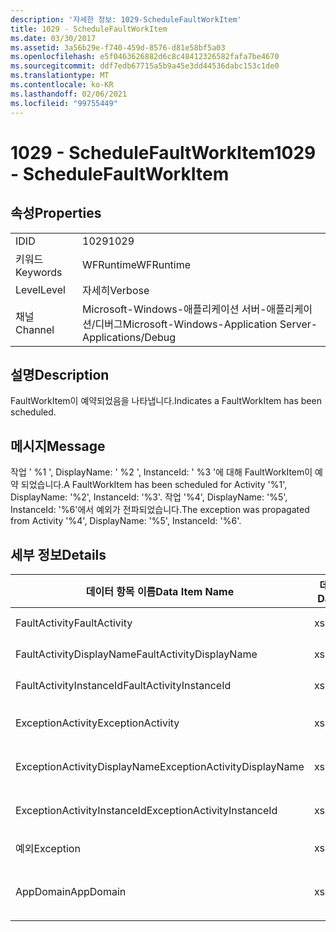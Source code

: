 ```yaml
---
description: '자세한 정보: 1029-ScheduleFaultWorkItem'
title: 1029 - ScheduleFaultWorkItem
ms.date: 03/30/2017
ms.assetid: 3a56b29e-f740-459d-8576-d81e58bf5a03
ms.openlocfilehash: e5f0463626882d6c8c48412326582fafa7be4670
ms.sourcegitcommit: ddf7edb67715a5b9a45e3dd44536dabc153c1de0
ms.translationtype: MT
ms.contentlocale: ko-KR
ms.lasthandoff: 02/06/2021
ms.locfileid: "99755449"
---
```

# <a name="1029---schedulefaultworkitem"></a><span data-ttu-id="904fd-103">1029 - ScheduleFaultWorkItem</span><span class="sxs-lookup"><span data-stu-id="904fd-103">1029 - ScheduleFaultWorkItem</span></span>

## <a name="properties"></a><span data-ttu-id="904fd-104">속성</span><span class="sxs-lookup"><span data-stu-id="904fd-104">Properties</span></span>  
  
|||  
|-|-|  
|<span data-ttu-id="904fd-105">ID</span><span class="sxs-lookup"><span data-stu-id="904fd-105">ID</span></span>|<span data-ttu-id="904fd-106">1029</span><span class="sxs-lookup"><span data-stu-id="904fd-106">1029</span></span>|  
|<span data-ttu-id="904fd-107">키워드</span><span class="sxs-lookup"><span data-stu-id="904fd-107">Keywords</span></span>|<span data-ttu-id="904fd-108">WFRuntime</span><span class="sxs-lookup"><span data-stu-id="904fd-108">WFRuntime</span></span>|  
|<span data-ttu-id="904fd-109">Level</span><span class="sxs-lookup"><span data-stu-id="904fd-109">Level</span></span>|<span data-ttu-id="904fd-110">자세히</span><span class="sxs-lookup"><span data-stu-id="904fd-110">Verbose</span></span>|  
|<span data-ttu-id="904fd-111">채널</span><span class="sxs-lookup"><span data-stu-id="904fd-111">Channel</span></span>|<span data-ttu-id="904fd-112">Microsoft-Windows-애플리케이션 서버-애플리케이션/디버그</span><span class="sxs-lookup"><span data-stu-id="904fd-112">Microsoft-Windows-Application Server-Applications/Debug</span></span>|  
  
## <a name="description"></a><span data-ttu-id="904fd-113">설명</span><span class="sxs-lookup"><span data-stu-id="904fd-113">Description</span></span>  

 <span data-ttu-id="904fd-114">FaultWorkItem이 예약되었음을 나타냅니다.</span><span class="sxs-lookup"><span data-stu-id="904fd-114">Indicates a FaultWorkItem has been scheduled.</span></span>  
  
## <a name="message"></a><span data-ttu-id="904fd-115">메시지</span><span class="sxs-lookup"><span data-stu-id="904fd-115">Message</span></span>  

 <span data-ttu-id="904fd-116">작업 ' %1 ', DisplayName: ' %2 ', InstanceId: ' %3 '에 대해 FaultWorkItem이 예약 되었습니다.</span><span class="sxs-lookup"><span data-stu-id="904fd-116">A FaultWorkItem has been scheduled for Activity '%1', DisplayName: '%2', InstanceId: '%3'.</span></span>  <span data-ttu-id="904fd-117">작업 '%4', DisplayName: '%5', InstanceId: '%6'에서 예외가 전파되었습니다.</span><span class="sxs-lookup"><span data-stu-id="904fd-117">The exception was propagated from Activity '%4', DisplayName: '%5', InstanceId: '%6'.</span></span>  
  
## <a name="details"></a><span data-ttu-id="904fd-118">세부 정보</span><span class="sxs-lookup"><span data-stu-id="904fd-118">Details</span></span>  
  
|<span data-ttu-id="904fd-119">데이터 항목 이름</span><span class="sxs-lookup"><span data-stu-id="904fd-119">Data Item Name</span></span>|<span data-ttu-id="904fd-120">데이터 항목 형식</span><span class="sxs-lookup"><span data-stu-id="904fd-120">Data Item Type</span></span>|<span data-ttu-id="904fd-121">설명</span><span class="sxs-lookup"><span data-stu-id="904fd-121">Description</span></span>|  
|--------------------|--------------------|-----------------|  
|<span data-ttu-id="904fd-122">FaultActivity</span><span class="sxs-lookup"><span data-stu-id="904fd-122">FaultActivity</span></span>|<span data-ttu-id="904fd-123">xs:string</span><span class="sxs-lookup"><span data-stu-id="904fd-123">xs:string</span></span>|<span data-ttu-id="904fd-124">오류 작업의 형식 이름입니다.</span><span class="sxs-lookup"><span data-stu-id="904fd-124">The type name of the fault activity.</span></span>|  
|<span data-ttu-id="904fd-125">FaultActivityDisplayName</span><span class="sxs-lookup"><span data-stu-id="904fd-125">FaultActivityDisplayName</span></span>|<span data-ttu-id="904fd-126">xs:string</span><span class="sxs-lookup"><span data-stu-id="904fd-126">xs:string</span></span>|<span data-ttu-id="904fd-127">오류 작업의 표시 이름입니다.</span><span class="sxs-lookup"><span data-stu-id="904fd-127">The display name of the fault activity.</span></span>|  
|<span data-ttu-id="904fd-128">FaultActivityInstanceId</span><span class="sxs-lookup"><span data-stu-id="904fd-128">FaultActivityInstanceId</span></span>|<span data-ttu-id="904fd-129">xs:string</span><span class="sxs-lookup"><span data-stu-id="904fd-129">xs:string</span></span>|<span data-ttu-id="904fd-130">오류 작업의 인스턴스 ID입니다.</span><span class="sxs-lookup"><span data-stu-id="904fd-130">The instance id of the fault activity.</span></span>|  
|<span data-ttu-id="904fd-131">ExceptionActivity</span><span class="sxs-lookup"><span data-stu-id="904fd-131">ExceptionActivity</span></span>|<span data-ttu-id="904fd-132">xs:string</span><span class="sxs-lookup"><span data-stu-id="904fd-132">xs:string</span></span>|<span data-ttu-id="904fd-133">예외를 throw한 작업의 형식 이름입니다.</span><span class="sxs-lookup"><span data-stu-id="904fd-133">The type name of the activity that threw the exception.</span></span>|  
|<span data-ttu-id="904fd-134">ExceptionActivityDisplayName</span><span class="sxs-lookup"><span data-stu-id="904fd-134">ExceptionActivityDisplayName</span></span>|<span data-ttu-id="904fd-135">xs:string</span><span class="sxs-lookup"><span data-stu-id="904fd-135">xs:string</span></span>|<span data-ttu-id="904fd-136">예외를 throw한 작업의 표시 이름입니다.</span><span class="sxs-lookup"><span data-stu-id="904fd-136">The display name of the activity that threw the exception.</span></span>|  
|<span data-ttu-id="904fd-137">ExceptionActivityInstanceId</span><span class="sxs-lookup"><span data-stu-id="904fd-137">ExceptionActivityInstanceId</span></span>|<span data-ttu-id="904fd-138">xs:string</span><span class="sxs-lookup"><span data-stu-id="904fd-138">xs:string</span></span>|<span data-ttu-id="904fd-139">예외를 throw한 작업의 인스턴스 ID입니다.</span><span class="sxs-lookup"><span data-stu-id="904fd-139">The instance id of the activity that threw the exception.</span></span>|  
|<span data-ttu-id="904fd-140">예외</span><span class="sxs-lookup"><span data-stu-id="904fd-140">Exception</span></span>|<span data-ttu-id="904fd-141">xs:string</span><span class="sxs-lookup"><span data-stu-id="904fd-141">xs:string</span></span>|<span data-ttu-id="904fd-142">예외에 대한 예외 정보</span><span class="sxs-lookup"><span data-stu-id="904fd-142">The exception details for the exception</span></span>|  
|<span data-ttu-id="904fd-143">AppDomain</span><span class="sxs-lookup"><span data-stu-id="904fd-143">AppDomain</span></span>|<span data-ttu-id="904fd-144">xs:string</span><span class="sxs-lookup"><span data-stu-id="904fd-144">xs:string</span></span>|<span data-ttu-id="904fd-145">AppDomain.CurrentDomain.FriendlyName에서 반환되는 문자열입니다.</span><span class="sxs-lookup"><span data-stu-id="904fd-145">The string returned by AppDomain.CurrentDomain.FriendlyName.</span></span>|
